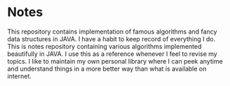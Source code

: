 # Notes
This repository contains implementation of famous algorithms and fancy data structures in JAVA. I have a habit to keep record of everything I do. This is notes repository containing various algorithms implemented beautifully in JAVA. I use this as a reference whenever I feel to revise my topics. I like to maintain my own personal library where I can peek anytime and understand things in a more better way than what is available on internet.
